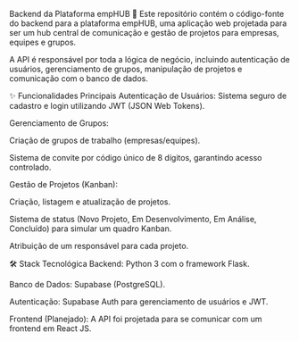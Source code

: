Backend da Plataforma empHUB 🚀
Este repositório contém o código-fonte do backend para a plataforma empHUB, uma aplicação web projetada para ser um hub central de comunicação e gestão de projetos para empresas, equipes e grupos.

A API é responsável por toda a lógica de negócio, incluindo autenticação de usuários, gerenciamento de grupos, manipulação de projetos e comunicação com o banco de dados.

✨ Funcionalidades Principais
Autenticação de Usuários: Sistema seguro de cadastro e login utilizando JWT (JSON Web Tokens).

Gerenciamento de Grupos:

Criação de grupos de trabalho (empresas/equipes).

Sistema de convite por código único de 8 dígitos, garantindo acesso controlado.

Gestão de Projetos (Kanban):

Criação, listagem e atualização de projetos.

Sistema de status (Novo Projeto, Em Desenvolvimento, Em Análise, Concluído) para simular um quadro Kanban.

Atribuição de um responsável para cada projeto.

🛠️ Stack Tecnológica
Backend: Python 3 com o framework Flask.

Banco de Dados: Supabase (PostgreSQL).

Autenticação: Supabase Auth para gerenciamento de usuários e JWT.

Frontend (Planejado): A API foi projetada para se comunicar com um frontend em React JS.
